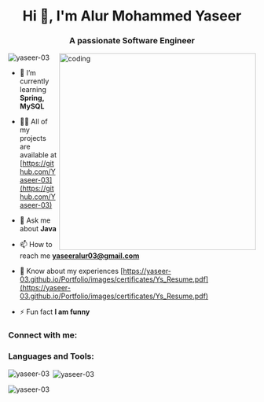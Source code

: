 <h1 align="center">Hi 👋, I'm Alur Mohammed Yaseer</h1>
<h3 align="center">A passionate Software Engineer</h3>
<img align="right" alt="coding" width="400" src="https://i.pinimg.com/originals/6e/a8/c6/6ea8c68dfa924bc2e6a9abe3e473087a.gif">

<p align="left"> <img src="https://komarev.com/ghpvc/?username=yaseer-03&label=Profile%20views&color=0e75b6&style=flat" alt="yaseer-03" /> </p>

- 🌱 I’m currently learning **Spring, MySQL**

- 👨‍💻 All of my projects are available at [https://github.com/Yaseer-03](https://github.com/Yaseer-03)

- 💬 Ask me about **Java**

- 📫 How to reach me **yaseeralur03@gmail.com**

- 📄 Know about my experiences [https://yaseer-03.github.io/Portfolio/images/certificates/Ys_Resume.pdf](https://yaseer-03.github.io/Portfolio/images/certificates/Ys_Resume.pdf)

- ⚡ Fun fact **I am funny**

<h3 align="left">Connect with me:</h3>
<p align="left">
<a href="https://www.linkedin.com/in/alur-mohammed-yaseer-43b249217/" target="blank"><i class="fab fa-linkedin" style="font-size: 30px; color: #0077B5;"></i></a><a href="https://leetcode.com/yaseer_03/" target="blank"><i class="fab fa-leetcode" style="font-size: 30px; color: #FFA116;"></i></a><a href="https://www.hackerrank.com/yaseeralur03" target="blank"><i class="fab fa-hackerrank" style="font-size: 30px; color: #2EC866;"></i></a><a href="https://twitter.com/yaseeralur03" target="blank"><i class="fab fa-twitter" style="font-size: 30px; color: #1DA1F2;"></i></a>
</p>

<h3 align="left">Languages and Tools:</h3>
<p align="left">
<a href="https://getbootstrap.com" target="_blank" rel="noreferrer">
    <i class="fab fa-bootstrap" style="font-size: 30px; color: #7952B3;"></i>
</a>
<a href="https://www.java.com" target="blank" rel="noreferrer">
    <i class="fab fa-java" style="font-size: 30px; color: #007396;"></i>
</a>
<a href="https://www.mysql.com/" target="blank" rel="noreferrer">
    <i class="fas fa-database" style="font-size: 30px; color: #00758F;"></i>
</a>
<a href="https://www.w3.org/html/" target="blank" rel="noreferrer">
    <i class="fab fa-html5" style="font-size: 30px; color: #E34F26;"></i>
</a>
<a href="https://www.w3schools.com/css/" target="blank" rel="noreferrer">
    <i class="fab fa-css3" style="font-size: 30px; color: #1572B6;"></i>
</a>
</p>

<p><img align="left" src="https://github-readme-stats.vercel.app/api/top-langs?username=yaseer-03&show_icons=true&locale=en&layout=compact" alt="yaseer-03" /></p>

<p>&nbsp;<img align="center" src="https://github-readme-stats.vercel.app/api?username=yaseer-03&show_iconstrue&locale=en" alt="yaseer-03" /></p>

<p><img align="center" src="https://github-readme-streak-stats.herokuapp.com/?user=yaseer-03&" alt="yaseer-03" /></p>
